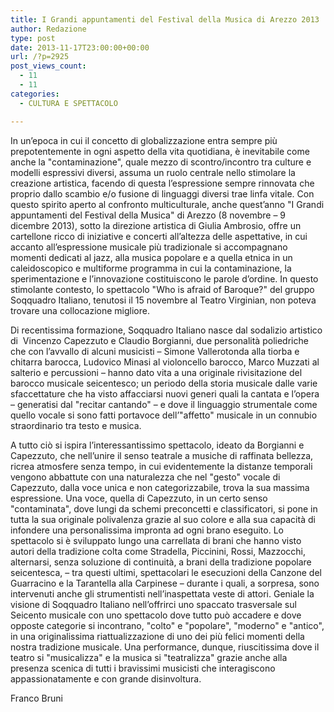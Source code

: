 ```yaml
---
title: I Grandi appuntamenti del Festival della Musica di Arezzo 2013
author: Redazione
type: post
date: 2013-11-17T23:00:00+00:00
url: /?p=2925
post_views_count:
  - 11
  - 11
categories:
  - CULTURA E SPETTACOLO

---
```

In un&rsquo;epoca in cui il concetto di globalizzazione entra sempre pi&ugrave; prepotentemente in ogni aspetto della vita quotidiana, &egrave; inevitabile come anche la "contaminazione", quale mezzo di scontro/incontro tra culture e modelli espressivi diversi, assuma un ruolo centrale nello stimolare la creazione artistica, facendo di questa l&#8217;espressione sempre rinnovata che proprio dallo scambio e/o fusione di linguaggi diversi trae linfa vitale. Con questo spirito aperto al confronto multiculturale, anche quest&#8217;anno "I Grandi appuntamenti del Festival della Musica" di Arezzo (8 novembre &#8211; 9 dicembre 2013), sotto la direzione artistica di Giulia Ambrosio, offre un cartellone ricco di iniziative e concerti all&#8217;altezza delle aspettative, in cui accanto all&#8217;espressione musicale pi&ugrave; tradizionale si accompagnano momenti dedicati al jazz, alla musica popolare e a quella etnica in un caleidoscopico e multiforme programma in cui la contaminazione, la sperimentazione e l&#8217;innovazione costituiscono le parole d&#8217;ordine. In questo stimolante contesto, lo spettacolo "Who is afraid of Baroque?" del gruppo Soqquadro Italiano, tenutosi il 15 novembre al Teatro Virginian, non poteva trovare una collocazione migliore. 

Di recentissima formazione, Soqquadro Italiano nasce dal sodalizio artistico di&nbsp; Vincenzo Capezzuto e Claudio Borgianni, due personalit&agrave; poliedriche che con l&#8217;avvallo di alcuni musicisti &ndash; Simone Vallerotonda alla tiorba e chitarra barocca, Ludovico Minasi al violoncello barocco, Marco Muzzati al salterio e percussioni &ndash; hanno dato vita a una originale rivisitazione del barocco musicale seicentesco; un periodo della storia musicale dalle varie sfaccettature che ha visto affacciarsi nuovi generi quali la cantata e l&#8217;opera &ndash; generatisi dal "recitar cantando" &#8211; e dove il linguaggio strumentale come quello vocale si sono fatti portavoce dell&#8217;"affetto" musicale in un connubio straordinario tra testo e musica. 

A tutto ci&ograve; si ispira l&#8217;interessantissimo spettacolo, ideato da Borgianni e Capezzuto, che nell&#8217;unire il senso teatrale a musiche di raffinata bellezza, ricrea atmosfere senza tempo, in cui evidentemente la distanze temporali vengono abbattute con una naturalezza che nel "gesto" vocale di Capezzuto, dalla voce unica e non categorizzabile, trova la sua massima espressione. Una voce, quella di Capezzuto, in un certo senso "contaminata", dove lungi da schemi preconcetti e classificatori, si pone in tutta la sua originale polivalenza grazie al suo colore e alla sua capacit&agrave; di infondere una personalissima impronta ad ogni brano eseguito. Lo spettacolo si &egrave; sviluppato lungo una carrellata di brani che hanno visto autori della tradizione colta come Stradella, Piccinini, Rossi, Mazzocchi, alternarsi, senza soluzione di continuit&agrave;, a brani della tradizione popolare seicentesca, &#8211; tra questi ultimi, spettacolari le esecuzioni della Canzone del Guarracino e la Tarantella alla Carpinese &ndash; durante i quali, a sorpresa, sono intervenuti anche gli strumentisti nell&#8217;inaspettata veste di attori. Geniale la visione di Soqquadro Italiano nell&#8217;offrirci uno spaccato trasversale sul Seicento musicale con uno spettacolo dove tutto pu&ograve; accadere e dove opposte categorie si incontrano, "colto" e "popolare", "moderno" e "antico", in una originalissima riattualizzazione di uno dei pi&ugrave; felici momenti della nostra tradizione musicale. Una performance, dunque, riuscitissima dove il teatro si "musicalizza" e la musica si "teatralizza" grazie anche alla presenza scenica di tutti i bravissimi musicisti che interagiscono appassionatamente e con grande disinvoltura. 

Franco Bruni  
&nbsp;